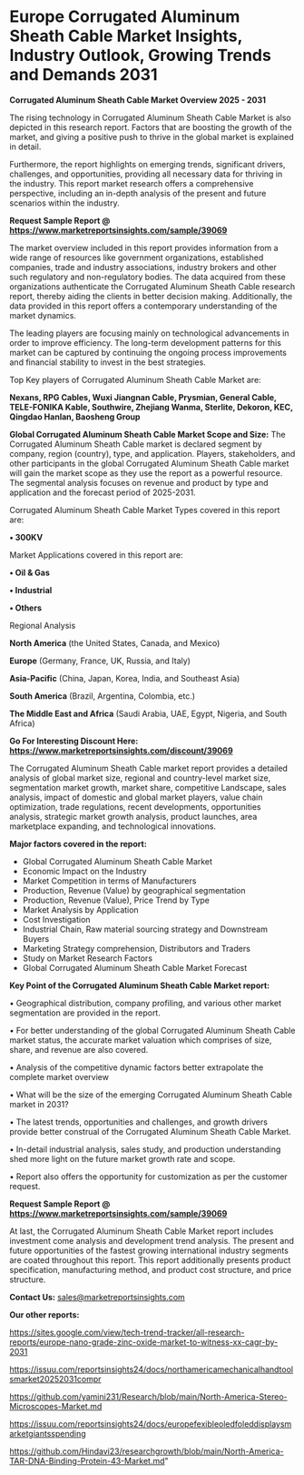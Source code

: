 # Europe Corrugated Aluminum Sheath Cable Market Insights, Industry Outlook, Growing Trends and Demands 2031

<Strong> Corrugated Aluminum Sheath Cable Market Overview 2025 - 2031</strong>

The rising technology in Corrugated Aluminum Sheath Cable Market is also depicted in this research report. Factors that are boosting the growth of the market, and giving a positive push to thrive in the global market is explained in detail.

Furthermore, the report highlights on emerging trends, significant drivers, challenges, and opportunities, providing all necessary data for thriving in the industry. This report market research offers a comprehensive perspective, including an in-depth analysis of the present and future scenarios within the industry.

<strong>Request Sample Report @ <a href=https://www.marketreportsinsights.com/sample/39069>https://www.marketreportsinsights.com/sample/39069</a></strong>

The market overview included in this report provides information from a wide range of resources like government organizations, established companies, trade and industry associations, industry brokers and other such regulatory and non-regulatory bodies. The data acquired from these organizations authenticate the Corrugated Aluminum Sheath Cable research report, thereby aiding the clients in better decision making. Additionally, the data provided in this report offers a contemporary understanding of the market dynamics.

The leading players are focusing mainly on technological advancements in order to improve efficiency. The long-term development patterns for this market can be captured by continuing the ongoing process improvements and financial stability to invest in the best strategies.

Top Key players of Corrugated Aluminum Sheath Cable Market are:

<strong>Nexans, RPG Cables, Wuxi Jiangnan Cable, Prysmian, General Cable, TELE-FONIKA Kable, Southwire, Zhejiang Wanma, Sterlite, Dekoron, KEC, Qingdao Hanlan, Baosheng Group</strong>

<strong><b>Global Corrugated Aluminum Sheath Cable Market Scope and Size:</b></strong>
The Corrugated Aluminum Sheath Cable market is declared segment by company, region (country), type, and application. Players, stakeholders, and other participants in the global Corrugated Aluminum Sheath Cable market will gain the market scope as they use the report as a powerful resource. The segmental analysis focuses on revenue and product by type and application and the forecast period of 2025-2031.

Corrugated Aluminum Sheath Cable Market Types covered in this report are:

<strong>•  300KV</strong>

Market Applications covered in this report are:

<strong>•  Oil & Gas

•  Industrial

•  Others</strong> 

Regional Analysis

<strong>North America</strong> (the United States, Canada, and Mexico)

<strong>Europe</strong> (Germany, France, UK, Russia, and Italy)

<strong>Asia-Pacific</strong> (China, Japan, Korea, India, and Southeast Asia)

<strong>South America</strong> (Brazil, Argentina, Colombia, etc.)

<strong>The Middle East and Africa</strong> (Saudi Arabia, UAE, Egypt, Nigeria, and South Africa)

<strong>Go For Interesting Discount Here: <a href=https://www.marketreportsinsights.com/discount/39069>https://www.marketreportsinsights.com/discount/39069</a></strong>

The Corrugated Aluminum Sheath Cable market report provides a detailed analysis of global market size, regional and country-level market size, segmentation market growth, market share, competitive Landscape, sales analysis, impact of domestic and global market players, value chain optimization, trade regulations, recent developments, opportunities analysis, strategic market growth analysis, product launches, area marketplace expanding, and technological innovations.

<strong><b>Major factors covered in the report:</b></strong>
<ul>
  <li>Global Corrugated Aluminum Sheath Cable Market </li>
  <li>Economic Impact on the Industry</li>
  <li>Market Competition in terms of Manufacturers</li>
  <li>Production, Revenue (Value) by geographical segmentation</li>
  <li>Production, Revenue (Value), Price Trend by Type</li>
  <li>Market Analysis by Application</li>
  <li>Cost Investigation</li>
  <li>Industrial Chain, Raw material sourcing strategy and Downstream Buyers</li>
  <li>Marketing Strategy comprehension, Distributors and Traders</li>
  <li>Study on Market Research Factors</li>
  <li>Global Corrugated Aluminum Sheath Cable Market Forecast</li>
</ul>

<strong><b>Key Point of the Corrugated Aluminum Sheath Cable Market report:</b></strong>

• Geographical distribution, company profiling, and various other market segmentation are provided in the report.

• For better understanding of the global Corrugated Aluminum Sheath Cable market status, the accurate market valuation which comprises of size, share, and revenue are also covered.

• Analysis of the competitive dynamic factors better extrapolate the complete market overview

• What will be the size of the emerging Corrugated Aluminum Sheath Cable market in 2031?

• The latest trends, opportunities and challenges, and growth drivers provide better construal of the Corrugated Aluminum Sheath Cable Market.

• In-detail industrial analysis, sales study, and production understanding shed more light on the future market growth rate and scope.

• Report also offers the opportunity for customization as per the customer request.

<strong>Request Sample Report @ <a href=https://www.marketreportsinsights.com/sample/39069>https://www.marketreportsinsights.com/sample/39069</a></strong>

At last, the Corrugated Aluminum Sheath Cable Market report includes investment come analysis and development trend analysis. The present and future opportunities of the fastest growing international industry segments are coated throughout this report. This report additionally presents product specification, manufacturing method, and product cost structure, and price structure.

<strong>Contact Us:</strong>
sales@marketreportsinsights.com

<strong>Our other reports:</strong>

<a href=https://sites.google.com/view/tech-trend-tracker/all-research-reports/europe-nano-grade-zinc-oxide-market-to-witness-xx-cagr-by-2031>https://sites.google.com/view/tech-trend-tracker/all-research-reports/europe-nano-grade-zinc-oxide-market-to-witness-xx-cagr-by-2031</a>

<a href=https://issuu.com/reportsinsights24/docs/northamericamechanicalhandtoolsmarket20252031compr>https://issuu.com/reportsinsights24/docs/northamericamechanicalhandtoolsmarket20252031compr</a>

<a href=https://github.com/yamini231/Research/blob/main/North-America-Stereo-Microscopes-Market.md>https://github.com/yamini231/Research/blob/main/North-America-Stereo-Microscopes-Market.md</a>

<a href=https://issuu.com/reportsinsights24/docs/europefexibleoledfoleddisplaysmarketgiantsspending>https://issuu.com/reportsinsights24/docs/europefexibleoledfoleddisplaysmarketgiantsspending</a>

<a href=https://github.com/Hindavi23/researchgrowth/blob/main/North-America-TAR-DNA-Binding-Protein-43-Market.md>https://github.com/Hindavi23/researchgrowth/blob/main/North-America-TAR-DNA-Binding-Protein-43-Market.md</a>"
